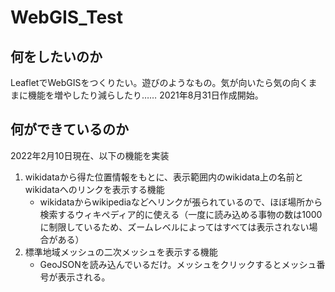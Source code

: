 # WebGIS_Test
## 何をしたいのか
LeafletでWebGISをつくりたい。遊びのようなもの。気が向いたら気の向くままに機能を増やしたり減らしたり……
2021年8月31日作成開始。

## 何ができているのか
2022年2月10日現在、以下の機能を実装
1. wikidataから得た位置情報をもとに、表示範囲内のwikidata上の名前とwikidataへのリンクを表示する機能
    - wikidataからwikipediaなどへリンクが張られているので、ほぼ場所から検索するウィキペディア的に使える（一度に読み込める事物の数は1000に制限しているため、ズームレベルによってはすべては表示されない場合がある）
2. 標準地域メッシュの二次メッシュを表示する機能
    - GeoJSONを読み込んでいるだけ。メッシュをクリックするとメッシュ番号が表示される。
